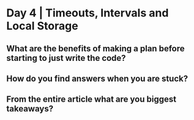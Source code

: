 # Day 4 | Timeouts, Intervals and Local Storage

## What are the benefits of making a plan before starting to just write the code?

## How do you find answers when you are stuck?

## From the entire article what are you biggest takeaways?